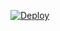 

[![Deploy](https://www.herokucdn.com/deploy/button.png)](https://dashboard.heroku.com/new?template=https://github.com/kjuyt/lkjuytredfghjkk43)


